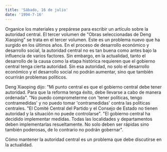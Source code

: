 ```yaml
---
title: 'Sábado, 16 de julio'
date: '1994-7-16'
---
```


Organice los materiales y prepárese para escribir un artículo sobre la autoridad central. El tercer volumen de "Obras seleccionadas de Deng Xiaoping" se trata en el tercer volumen. Este es un problema nuevo que ha surgido en los últimos años. En el proceso de desarrollo económico y desarrollo social, la autoridad central no es tan buena como antes bajo la influencia de varios factores. Sin embargo, en la actualidad, tanto el desarrollo de la causa como la etapa histórica requieren que el gobierno central tenga cierta autoridad. Sin esa autoridad, no solo el desarrollo económico y el desarrollo social no podrán aumentar, sino que también ocurrirán problemas políticos.

Deng Xiaoping dijo: "Mi punto central es que el gobierno central debe tener autoridad. Para que la reforma tenga éxito, debe llevarse a cabo de manera ordenada". "No puedo comprometerme con 'tener políticas, tengo contramedidas' y no puedo tomar 'contramedidas' contra las políticas centrales. "El Comité Central del Partido y el Consejo de Estado no tienen autoridad y la situación no puede controlarse". "El gobierno central ha decidido implementar medidas. Todas las localidades y departamentos deben implementarlas resueltamente. No solo deben ser rápidas sino también poderosas, de lo contrario no podrán gobernar".

Cómo mantener la autoridad central es un problema que debe discutirse en la actualidad.

